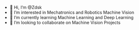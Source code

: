 - 👋 Hi, I’m @Zdsk
- 👀 I’m interested in Mechatronics and Robotics Machine Vision
- 🌱 I’m currently learning Machine Learning and Deep Learning
- 💞️ I’m looking to collaborate on Machine Vision Projects 
